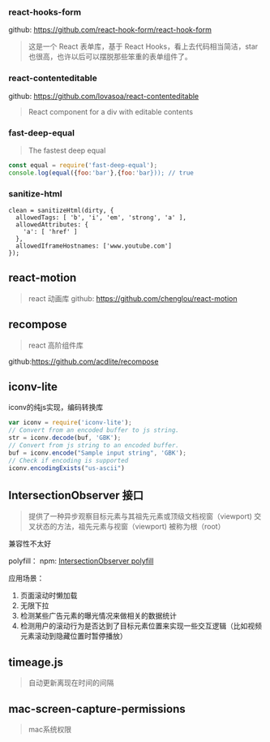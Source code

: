### react-hooks-form
github: <a herf='https://github.com/react-hook-form/react-hook-form'>https://github.com/react-hook-form/react-hook-form</a>

> 这是一个 React 表单库，基于 React Hooks，看上去代码相当简洁，star 也很高，也许以后可以摆脱那些笨重的表单组件了。

### react-contenteditable

github: <a herf='https://github.com/lovasoa/react-contenteditable'>https://github.com/lovasoa/react-contenteditable</a>

> React component for a div with editable contents

### fast-deep-equal
> The fastest deep equal
```js
const equal = require('fast-deep-equal');
console.log(equal({foo:'bar'},{foo:'bar})); // true 
```

### sanitize-html

```JS
clean = sanitizeHtml(dirty, {
  allowedTags: [ 'b', 'i', 'em', 'strong', 'a' ],
  allowedAttributes: {
    'a': [ 'href' ]
  },
  allowedIframeHostnames: ['www.youtube.com']
});
```


## react-motion
> react 动画库
github: <a href='https://github.com/chenglou/react-motion'>https://github.com/chenglou/react-motion</a>

## recompose
> react 高阶组件库

github:<a href='https://github.com/acdlite/recompose'>https://github.com/acdlite/recompose</a>

## iconv­-lite
iconv的纯js实现，编码转换库

```js
var iconv = require('iconv-lite');
// Convert from an encoded buffer to js string. 
str = iconv.decode(buf, 'GBK');
// Convert from js string to an encoded buffer. 
buf = iconv.encode("Sample input string", 'GBK');
// Check if encoding is supported 
iconv.encodingExists("us-ascii")
```

## IntersectionObserver 接口 
> 提供了一种异步观察目标元素与其祖先元素或顶级文档视窗（viewport) 交叉状态的方法，祖先元素与视窗（viewport) 被称为根（root）
 
兼容性不太好

polyfill：
npm: <a href="https://www.npmjs.com/package/intersection-observer">IntersectionObserver polyfill</a>

应用场景：
1. 页面滚动时懒加载
2. 无限下拉
3. 检测某些广告元素的曝光情况来做相关的数据统计
4. 检测用户的滚动行为是否达到了目标元素位置来实现一些交互逻辑（比如视频元素滚动到隐藏位置时暂停播放）

## timeage.js
> 自动更新离现在时间的间隔


## mac-screen-capture-permissions
> mac系统权限

## 